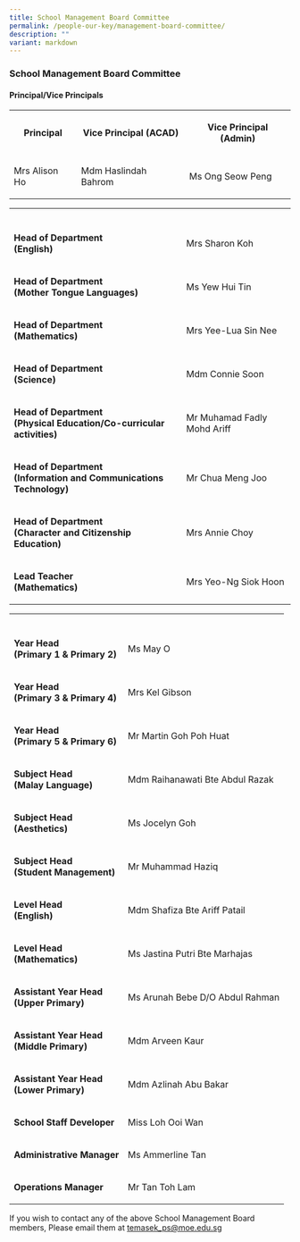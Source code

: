 ```yaml
---
title: School Management Board Committee
permalink: /people-our-key/management-board-committee/
description: ""
variant: markdown
---
```

<h3>School Management Board Committee</h3>
<h4>Principal/Vice Principals</h4>
<table style="minWidth: 75px">
<colgroup>
<col>
<col>
<col>
</colgroup>
<tbody>
<tr>
<th rowspan="1" colspan="1">
<p>Principal</p>
</th>
<th rowspan="1" colspan="1">
<p>Vice Principal (ACAD)</p>
</th>
<th rowspan="1" colspan="1">
<p>Vice Principal (Admin)</p>
</th>
</tr>
<tr>
<td rowspan="1" colspan="1">
<p>Mrs Alison Ho
<br>
</p>
</td>
<td rowspan="1" colspan="1">
<p>Mdm Haslindah Bahrom</p>
</td>
<td rowspan="1" colspan="1">
<p>Ms Ong Seow Peng</p>
</td>
</tr>
</tbody>
</table>
<table style="minWidth: 50px">
<colgroup>
<col>
<col>
</colgroup>
<tbody>
<tr>
<th rowspan="1" colspan="1">
<p></p>
</th>
<th rowspan="1" colspan="1">
<p></p>
</th>
</tr>
<tr>
<td rowspan="1" colspan="1">
<p><strong>Head of Department<br>(English)</strong>
</p>
</td>
<td rowspan="1" colspan="1">
<p>Mrs Sharon Koh</p>
</td>
</tr>
<tr>
<td rowspan="1" colspan="1">
<p><strong>Head of Department<br>(Mother Tongue Languages)</strong>
</p>
</td>
<td rowspan="1" colspan="1">
<p>Ms Yew Hui Tin</p>
</td>
</tr>
<tr>
<td rowspan="1" colspan="1">
<p><strong>Head of Department<br>(Mathematics)</strong>
</p>
</td>
<td rowspan="1" colspan="1">
<p>Mrs Yee-Lua Sin Nee</p>
</td>
</tr>
<tr>
<td rowspan="1" colspan="1">
<p><strong>Head of Department<br>(Science)</strong>
</p>
</td>
<td rowspan="1" colspan="1">
<p>Mdm Connie Soon</p>
</td>
</tr>
<tr>
<td rowspan="1" colspan="1">
<p><strong>Head of Department<br>(Physical Education/Co-curricular activities)</strong>
</p>
</td>
<td rowspan="1" colspan="1">
<p>Mr Muhamad Fadly Mohd Ariff</p>
</td>
</tr>
<tr>
<td rowspan="1" colspan="1">
<p><strong>Head of Department<br>(Information and Communications Technology)</strong>
</p>
</td>
<td rowspan="1" colspan="1">
<p>Mr Chua Meng Joo</p>
</td>
</tr>
<tr>
<td rowspan="1" colspan="1">
<p><strong>Head of Department<br>(Character and Citizenship Education)</strong>
</p>
</td>
<td rowspan="1" colspan="1">
<p>Mrs Annie Choy</p>
</td>
</tr>
<tr>
<td rowspan="1" colspan="1">
<p><strong>Lead Teacher<br>(Mathematics)</strong>
</p>
</td>
<td rowspan="1" colspan="1">
<p>Mrs Yeo-Ng Siok Hoon</p>
</td>
</tr>
</tbody>
</table>
<table style="minWidth: 50px">
<colgroup>
<col>
<col>
</colgroup>
<tbody>
<tr>
<th rowspan="1" colspan="1">
<p></p>
</th>
<th rowspan="1" colspan="1">
<p></p>
</th>
</tr>
<tr>
<td rowspan="1" colspan="1">
<p><strong>Year Head<br>(Primary 1 &amp; Primary 2)</strong>
</p>
</td>
<td rowspan="1" colspan="1">
<p>Ms May O</p>
</td>
</tr>
<tr>
<td rowspan="1" colspan="1">
<p><strong>Year Head<br>(Primary 3 &amp; Primary 4)</strong>
</p>
</td>
<td rowspan="1" colspan="1">
<p>Mrs Kel Gibson</p>
</td>
</tr>
<tr>
<td rowspan="1" colspan="1">
<p><strong>Year Head<br>(Primary 5 &amp; Primary 6)</strong>
</p>
</td>
<td rowspan="1" colspan="1">
<p>Mr Martin Goh Poh Huat</p>
</td>
</tr>
<tr>
<td rowspan="1" colspan="1">
<p><strong>Subject Head <br>(Malay Language)</strong>
</p>
</td>
<td rowspan="1" colspan="1">
<p>Mdm Raihanawati Bte Abdul Razak</p>
</td>
</tr>
<tr>
<td rowspan="1" colspan="1">
<p><strong>Subject Head <br>(Aesthetics)</strong>
</p>
</td>
<td rowspan="1" colspan="1">
<p>Ms Jocelyn Goh</p>
</td>
</tr>
<tr>
<td rowspan="1" colspan="1">
<p><strong>Subject Head<br>(Student Management)</strong>
</p>
</td>
<td rowspan="1" colspan="1">
<p>Mr Muhammad Haziq</p>
</td>
</tr>
<tr>
<td rowspan="1" colspan="1">
<p><strong>Level Head<br>(English)<br></strong>
</p>
</td>
<td rowspan="1" colspan="1">
<p>Mdm Shafiza Bte Ariff Patail</p>
</td>
</tr>
<tr>
<td rowspan="1" colspan="1">
<p><strong>Level Head<br>(Mathematics)<br></strong>
</p>
</td>
<td rowspan="1" colspan="1">
<p>Ms Jastina Putri Bte Marhajas</p>
</td>
</tr>
<tr>
<td rowspan="1" colspan="1">
<p><strong>Assistant Year Head<br>(Upper Primary)</strong>
</p>
</td>
<td rowspan="1" colspan="1">
<p>Ms Arunah Bebe D/O Abdul Rahman</p>
</td>
</tr>
<tr>
<td rowspan="1" colspan="1">
<p><strong>Assistant Year Head<br>(Middle Primary)</strong>
</p>
</td>
<td rowspan="1" colspan="1">
<p>Mdm Arveen Kaur</p>
</td>
</tr>
<tr>
<td rowspan="1" colspan="1">
<p><strong>Assistant Year Head<br>(Lower Primary)<br></strong>
</p>
</td>
<td rowspan="1" colspan="1">
<p>Mdm Azlinah Abu Bakar</p>
</td>
</tr>
<tr>
<td rowspan="1" colspan="1">
<p><strong>School Staff Developer<br></strong>
</p>
</td>
<td rowspan="1" colspan="1">
<p>Miss Loh Ooi Wan</p>
</td>
</tr>
<tr>
<td rowspan="1" colspan="1">
<p><strong>Administrative Manager</strong>
</p>
</td>
<td rowspan="1" colspan="1">
<p>Ms Ammerline Tan</p>
</td>
</tr>
<tr>
<td rowspan="1" colspan="1">
<p><strong>Operations Manager</strong>
</p>
</td>
<td rowspan="1" colspan="1">
<p>Mr Tan Toh Lam</p>
</td>
</tr>
</tbody>
</table>
<p>If you wish to contact any of the above School Management Board members,
Please email them at&nbsp;<a href="mailto:temasek_ps@moe.edu.sg" rel="noopener noreferrer nofollow" target="_blank">temasek_ps@moe.edu.sg</a>
</p>